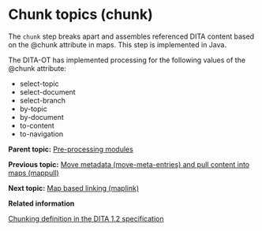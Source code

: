 # Chunk topics \(chunk\)

The `chunk` step breaks apart and assembles referenced DITA content based on the @chunk attribute in maps. This step is implemented in Java.

The DITA-OT has implemented processing for the following values of the @chunk attribute:

-   select-topic
-   select-document
-   select-branch
-   by-topic
-   by-document
-   to-content
-   to-navigation

**Parent topic:** [Pre-processing modules](../dev_ref/DITA-OTPreprocess.md)

**Previous topic:** [Move metadata \(move-meta-entries\) and pull content into maps \(mappull\)](../dev_ref/preprocess-metadata.md)

**Next topic:** [Map based linking \(maplink\)](../dev_ref/preprocess-maplink.md)

**Related information**  


[Chunking definition in the DITA 1.2 specification](http://docs.oasis-open.org/dita/v1.2/os/spec/archSpec/chunking.html)

